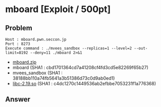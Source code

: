 # mboard [Exploit / 500pt]

## Problem

```plain
Host : mboard.pwn.seccon.jp
Port : 8273
Execute command : ./mvees_sandbox --replicas=1 --level=2 --out-limit=8192 --deny=11 ./mboard 2>&1
```

* [mboard.zip](https://github.com/AkashiSN/SECCON2016-Online-CTF/blob/master/Exploit/mboard/mboard.zip)
* mboard (SHA1 : cbd1701364cd7a41208cf4fd3cd5e82269f65b27)
* mvees_sandbox (SHA1 : 38188bb110a74fb5641a3b51386d73c0d9ab0ed1)
* [libc-2.19.so](https://github.com/AkashiSN/SECCON2016-Online-CTF/blob/master/Exploit/mboard/libc-2.19.so) (SHA1 : c4dc1270c1449536ab2efbbe7053231f1a776368)

## Answer
